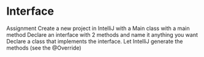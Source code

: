 # Interface
Assignment 
Create a new project in IntelliJ with a Main class with a main method
Declare an interface with 2 methods and name it anything you want 
Declare a class that implements the interface. Let IntelliJ generate the methods (see the @Override)
